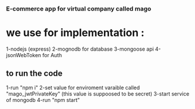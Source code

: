 ### E-commerce app for virtual company called mago ###

# we use for implementation :
1-nodejs (express)
2-mognodb for database
3-mongoose api 
4-jsonWebToken for Auth


## to run the code
1-run "npm i"
2-set value for  enviroment varaible called "mago_jwtPrivateKey" (this value is suppoosed to be secret)
3-start service of mongodb
4-run "npm start"
